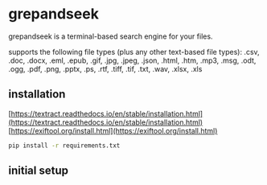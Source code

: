 # grepandseek

grepandseek is a terminal-based search engine for your files.

supports the following file types (plus any other text-based file types):
.csv, .doc, .docx, .eml, .epub, .gif, .jpg, .jpeg, .json, .html, .htm, .mp3, .msg, .odt, .ogg, .pdf, .png, .pptx, .ps, .rtf, .tiff, .tif, .txt, .wav, .xlsx, .xls

## installation

[https://textract.readthedocs.io/en/stable/installation.html](https://textract.readthedocs.io/en/stable/installation.html)
[https://exiftool.org/install.html](https://exiftool.org/install.html)

```bash
pip install -r requirements.txt
```

## initial setup

